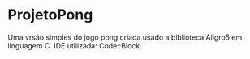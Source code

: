 # ProjetoPong

Uma vrsão simples do jogo pong criada usado a biblioteca Allgro5 em linguagem C.
IDE utilizada: Code::Block.
